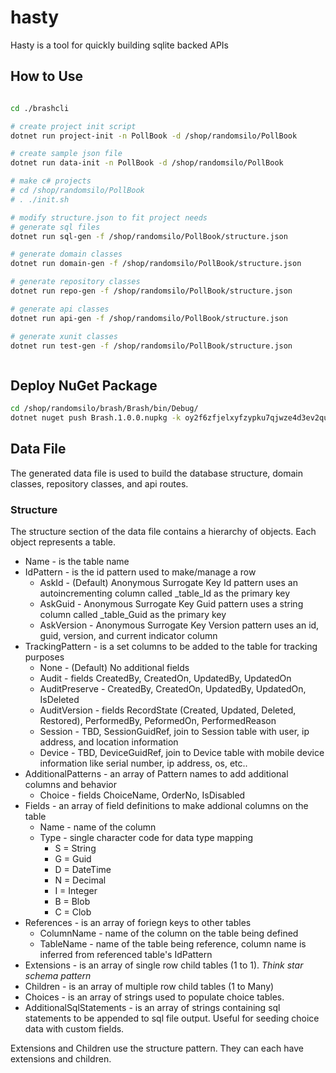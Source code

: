 # hasty

Hasty is a tool for quickly building sqlite backed APIs


## How to Use

```bash

cd ./brashcli

# create project init script
dotnet run project-init -n PollBook -d /shop/randomsilo/PollBook

# create sample json file
dotnet run data-init -n PollBook -d /shop/randomsilo/PollBook

# make c# projects
# cd /shop/randomsilo/PollBook
# . ./init.sh

# modify structure.json to fit project needs
# generate sql files
dotnet run sql-gen -f /shop/randomsilo/PollBook/structure.json

# generate domain classes
dotnet run domain-gen -f /shop/randomsilo/PollBook/structure.json

# generate repository classes
dotnet run repo-gen -f /shop/randomsilo/PollBook/structure.json

# generate api classes
dotnet run api-gen -f /shop/randomsilo/PollBook/structure.json

# generate xunit classes
dotnet run test-gen -f /shop/randomsilo/PollBook/structure.json



```

## Deploy NuGet Package

```bash
cd /shop/randomsilo/brash/Brash/bin/Debug/
dotnet nuget push Brash.1.0.0.nupkg -k oy2f6zfjelxyfzypku7qjwze4d3ev2quhm6zvresyvywka -s https://api.nuget.org/v3/index.json

```

## Data File

The generated data file is used to build the database structure, domain classes, repository classes, and api routes.

### Structure

The structure section of the data file contains a hierarchy of objects.
Each object represents a table.

* Name - is the table name
* IdPattern - is the id pattern used to make/manage a row
  * AskId - (Default) Anonymous Surrogate Key Id pattern uses an autoincrementing column called _table_Id as the primary key
  * AskGuid - Anonymous Surrogate Key Guid pattern uses a string column called _table_Guid as the primary key
  * AskVersion - Anonymous Surrogate Key Version pattern uses an id, guid, version, and current indicator column
* TrackingPattern - is a set columns to be added to the table for tracking purposes
  * None - (Default) No additional fields
  * Audit - fields CreatedBy, CreatedOn, UpdatedBy, UpdatedOn
  * AuditPreserve - CreatedBy, CreatedOn, UpdatedBy, UpdatedOn, IsDeleted
  * AuditVersion - fields RecordState (Created, Updated, Deleted, Restored), PerformedBy, PeformedOn, PerformedReason
  * Session - TBD, SessionGuidRef, join to Session table with user, ip address, and location information
  * Device - TBD, DeviceGuidRef, join to Device table with mobile device information like serial number, ip address, os, etc..
* AdditionalPatterns - an array of Pattern names to add additional columns and behavior 
  * Choice - fields ChoiceName, OrderNo, IsDisabled
* Fields - an array of field definitions to make addional columns on the table
  * Name - name of the column
  * Type - single character code for data type mapping
    * S = String
    * G = Guid
    * D = DateTime
    * N = Decimal
    * I = Integer
    * B = Blob
    * C = Clob
* References - is an array of foriegn keys to other tables
  * ColumnName - name of the column on the table being defined
  * TableName - name of the table being reference, column name is inferred from referenced table's IdPattern
* Extensions - is an array of single row child tables (1 to 1). _Think star schema pattern_
* Children - is an array of multiple row child tables (1 to Many)
* Choices - is an array of strings used to populate choice tables.
* AdditionalSqlStatements - is an array of strings containing sql statements to be appended to sql file output.  Useful for seeding choice data with custom fields.

Extensions and Children use the structure pattern.
They can each have extensions and children.
